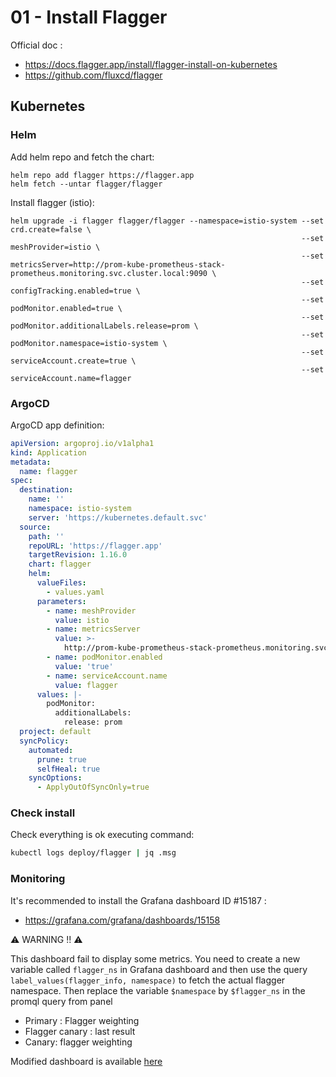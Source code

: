 # 01 - Install Flagger

Official doc :
- https://docs.flagger.app/install/flagger-install-on-kubernetes
- https://github.com/fluxcd/flagger
## Kubernetes
### Helm

Add helm repo and fetch the chart:
```
helm repo add flagger https://flagger.app
helm fetch --untar flagger/flagger
```

Install flagger (istio):
```
helm upgrade -i flagger flagger/flagger --namespace=istio-system --set crd.create=false \
                                                                 --set meshProvider=istio \
                                                                 --set metricsServer=http://prom-kube-prometheus-stack-prometheus.monitoring.svc.cluster.local:9090 \
                                                                 --set configTracking.enabled=true \
                                                                 --set podMonitor.enabled=true \
                                                                 --set podMonitor.additionalLabels.release=prom \
                                                                 --set podMonitor.namespace=istio-system \
                                                                 --set serviceAccount.create=true \
                                                                 --set serviceAccount.name=flagger
```

### ArgoCD

ArgoCD app definition:
```yaml
apiVersion: argoproj.io/v1alpha1
kind: Application
metadata:
  name: flagger
spec:
  destination:
    name: ''
    namespace: istio-system
    server: 'https://kubernetes.default.svc'
  source:
    path: ''
    repoURL: 'https://flagger.app'
    targetRevision: 1.16.0
    chart: flagger
    helm:
      valueFiles:
        - values.yaml
      parameters:
        - name: meshProvider
          value: istio
        - name: metricsServer
          value: >-
            http://prom-kube-prometheus-stack-prometheus.monitoring.svc.cluster.local:9090
        - name: podMonitor.enabled
          value: 'true'
        - name: serviceAccount.name
          value: flagger
      values: |-
        podMonitor:
          additionalLabels:
            release: prom
  project: default
  syncPolicy:
    automated:
      prune: true
      selfHeal: true
    syncOptions:
      - ApplyOutOfSyncOnly=true
```

### Check install

Check everything is ok executing command:
```bash
kubectl logs deploy/flagger | jq .msg
```

### Monitoring

It's recommended to install the Grafana dashboard ID #15187 :
- https://grafana.com/grafana/dashboards/15158

:warning: WARNING !! :warning:

This dashboard fail to display some metrics. You need to create a new variable called `flagger_ns` in Grafana dashboard and then use the query `label_values(flagger_info, namespace)` to fetch the actual flagger namespace.
Then replace the variable `$namespace` by `$flagger_ns` in the promql query from panel 
- Primary : Flagger weighting
- Flagger canary : last result
- Canary: flagger weighting

Modified dashboard is available [here](../resources/dashboards/flagger.json)